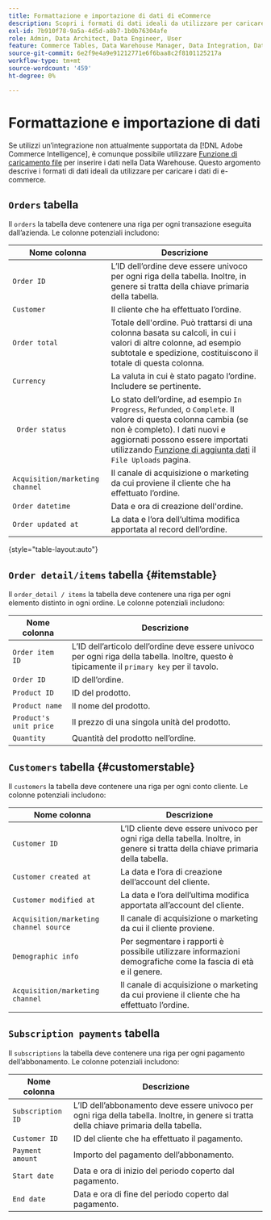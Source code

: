 ```yaml
---
title: Formattazione e importazione di dati di eCommerce
description: Scopri i formati di dati ideali da utilizzare per caricare i dati di eCommerce.
exl-id: 7b910f78-9a5a-4d5d-a8b7-1b0b76304afe
role: Admin, Data Architect, Data Engineer, User
feature: Commerce Tables, Data Warehouse Manager, Data Integration, Data Import/Export
source-git-commit: 6e2f9e4a9e91212771e6f6baa8c2f8101125217a
workflow-type: tm+mt
source-wordcount: '459'
ht-degree: 0%

---
```


# Formattazione e importazione di dati

Se utilizzi un’integrazione non attualmente supportata da [!DNL Adobe Commerce Intelligence], è comunque possibile utilizzare [Funzione di caricamento file](using-file-uploader.md) per inserire i dati nella Data Warehouse. Questo argomento descrive i formati di dati ideali da utilizzare per caricare i dati di e-commerce.

## `Orders` tabella

Il `orders` la tabella deve contenere una riga per ogni transazione eseguita dall’azienda. Le colonne potenziali includono:

| Nome colonna | Descrizione |
|----|----|
| `Order ID` | L’ID dell’ordine deve essere univoco per ogni riga della tabella. Inoltre, in genere si tratta della chiave primaria della tabella. |
| `Customer` | Il cliente che ha effettuato l’ordine. |
| `Order total` | Totale dell&#39;ordine. Può trattarsi di una colonna basata su calcoli, in cui i valori di altre colonne, ad esempio subtotale e spedizione, costituiscono il totale di questa colonna. |
| `Currency` | La valuta in cui è stato pagato l’ordine. Includere se pertinente. |
| ` Order status` | Lo stato dell’ordine, ad esempio `In Progress`, `Refunded`, o `Complete`. Il valore di questa colonna cambia (se non è completo). I dati nuovi e aggiornati possono essere importati utilizzando [Funzione di aggiunta dati](../../../data-analyst/importing-data/connecting-data/using-file-uploader.md) il `File Uploads` pagina. |
| `Acquisition/marketing channel` | Il canale di acquisizione o marketing da cui proviene il cliente che ha effettuato l’ordine. |
| `Order datetime` | Data e ora di creazione dell&#39;ordine. |
| `Order updated at` | La data e l’ora dell’ultima modifica apportata al record dell’ordine. |

{style="table-layout:auto"}

## `Order detail/items` tabella {#itemstable}

Il `order_detail / items` la tabella deve contenere una riga per ogni elemento distinto in ogni ordine. Le colonne potenziali includono:

| Nome colonna | Descrizione |
|----|----|
| `Order item ID` | L’ID dell’articolo dell’ordine deve essere univoco per ogni riga della tabella. Inoltre, questo è tipicamente il `primary key` per il tavolo. |
| `Order ID` | ID dell’ordine. |
| `Product ID` | ID del prodotto. |
| `Product name` | Il nome del prodotto. |
| `Product's unit price` | Il prezzo di una singola unità del prodotto. |
| `Quantity` | Quantità del prodotto nell’ordine. |

## `Customers` tabella {#customerstable}

Il `customers` la tabella deve contenere una riga per ogni conto cliente. Le colonne potenziali includono:

| Nome colonna | Descrizione |
|----|----|
| `Customer ID` | L’ID cliente deve essere univoco per ogni riga della tabella. Inoltre, in genere si tratta della chiave primaria della tabella. |
| `Customer created at` | La data e l’ora di creazione dell’account del cliente. |
| `Customer modified at` | La data e l’ora dell’ultima modifica apportata all’account del cliente. |
| `Acquisition/marketing channel source` | Il canale di acquisizione o marketing da cui il cliente proviene. |
| `Demographic info` | Per segmentare i rapporti è possibile utilizzare informazioni demografiche come la fascia di età e il genere. |
| `Acquisition/marketing channel` | Il canale di acquisizione o marketing da cui proviene il cliente che ha effettuato l’ordine. |

## `Subscription payments` tabella

Il `subscriptions` la tabella deve contenere una riga per ogni pagamento dell’abbonamento. Le colonne potenziali includono:

| Nome colonna | Descrizione |
|----|----|
| `Subscription ID` | L’ID dell’abbonamento deve essere univoco per ogni riga della tabella. Inoltre, in genere si tratta della chiave primaria della tabella. |
| `Customer ID` | ID del cliente che ha effettuato il pagamento. |
| `Payment amount` | Importo del pagamento dell’abbonamento. |
| `Start date` | Data e ora di inizio del periodo coperto dal pagamento. |
| `End date` | Data e ora di fine del periodo coperto dal pagamento. |

